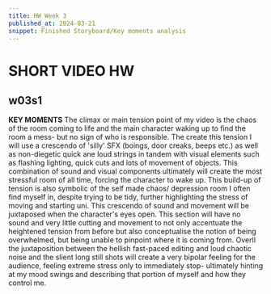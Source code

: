 ```yaml
---
title: HW Week 3
published_at: 2024-03-21
snippet: Finished Storyboard/Key moments analysis
---
```


# SHORT VIDEO HW

## w03s1

**KEY MOMENTS**
The climax or main tension point of my video is the chaos of the room coming to life and the main character waking up to find the room a mess- but no sign of who is responsible. The create this tension I will use a crescendo of 'silly' SFX (boings, door creaks, beeps etc.) as well as non-diegetic quick ane loud strings in tandem with visual elements such as flashing lighting, quick cuts and lots of movement of objects. This combination of sound and visual components ultimately will create the most stressful room of all time, forcing the character to wake up. This build-up of tension is  also symbolic of the self made chaos/ depression room I often find myself in, despite trying to be tidy, further highlighting the stress of moving and starting uni. This crescendo of sound and movement will be juxtaposed when the character's eyes open. This section will have no sound and very little cutting and movement to not only accentuate the heightened tension from before but also conceptualise the notion of being overwhelmed, but being unable to pinpoint where it is coming from. Overll the juxtaposition between the hellish fast-paced editing and loud chaotic noise and the slient long still shots will create a very bipolar feeling for the audience, feeling extreme stress only to immediately stop- ultimately hinting at my mood swings and describing that portion of myself and how they control me.




